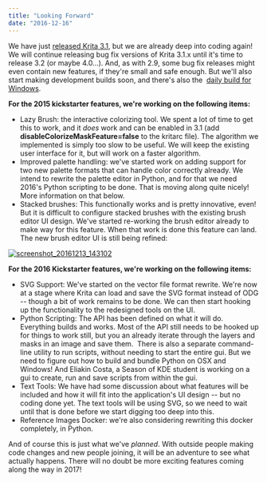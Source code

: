 ```yaml
---
title: "Looking Forward"
date: "2016-12-16"
---
```


We have just [released Krita 3.1](/item/krita-3-1-released-and-looking-forward/), but we are already deep into coding again! We will continue releasing bug fix versions of Krita 3.1.x until it's time to release 3.2 (or maybe 4.0...). And, as with 2.9, some bug fix releases might even contain new features, if they're small and safe enough. But we'll also start making development builds soon, and there's also the  [daily build for Windows](https://ci.appveyor.com/project/alvinhochun/krita-packaging/build/artifacts).

**For the 2015 kickstarter features, we're working on the following items:**

- Lazy Brush: the interactive colorizing tool. We spent a lot of time to get this to work, and it _does_ work and can be enabled in 3.1 (add **disableColorizeMaskFeature=false** to the kritarc file). The algorithm we implemented is simply too slow to be useful. We will keep the existing user interface for it, but will work on a faster algorithm.
- Improved palette handling: we've started work on adding support for two new palette formats that can handle color correctly already. We intend to rewrite the palette editor in Python, and for that we need 2016's Python scripting to be done. That is moving along quite nicely! More information on that below.
- Stacked brushes: This functionally works and is pretty innovative, even! But it is difficult to configure stacked brushes with the existing brush editor UI design. We've started re-working the brush editor already to make way for this feature. When that work is done this feature can land. The new brush editor UI is still being refined:

[![screenshot_20161213_143102](/images/posts/2016/Screenshot_20161213_143102-300x180.png)](/images/posts/2016/Screenshot_20161213_143102.png)

**For the 2016 Kickstarter features, we're working on the following items:**

- SVG Support: We've started on the vector file format rewrite. We're now at a stage where Krita can load and save the SVG format instead of ODG -- though a bit of work remains to be done. We can then start hooking up the functionality to the redesigned tools on the UI.
- Python Scripting: The API has been defined on what it will do. Everything builds and works. Most of the API still needs to be hooked up for things to work still, but you an already iterate through the layers and masks in an image and save them.  There is also a separate command-line utility to run scripts, without needing to start the entire gui. But we need to figure out how to build and bundle Python on OSX and Windows! And Eliakin Costa, a Season of KDE student is working on a gui to create, run and save scripts from within the gui.
- Text Tools: We have had some discussion about what features will be included and how it will fit into the application's UI design -- but no coding done yet. The text tools will be using SVG, so we need to wait until that is done before we start digging too deep into this.
- Reference Images Docker: we're also considering rewriting this docker completely, in Python.

And of course this is just what we've _planned_. With outside people making code changes and new people joining, it will be an adventure to see what actually happens. There will no doubt be more exciting features coming along the way in 2017!
